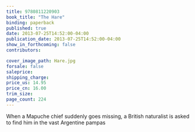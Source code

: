```yaml
---
title: 9780811220903
book_title: "The Hare"
binding: paperback
published: true
date: 2013-07-25T14:52:00-04:00
publication_date: 2013-07-25T14:52:00-04:00
show_in_forthcoming: false
contributors:

cover_image_path: Hare.jpg
forsale: false
saleprice:
shipping_charge:
price_us: 14.95
price_cn: 16.00
trim_size:
page_count: 224
---
```

When a Mapuche chief suddenly goes missing, a British naturalist is asked to find him in the vast Argentine pampas

